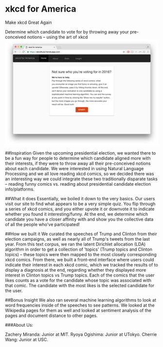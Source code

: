 # xkcd for America
Make xkcd Great Again

Determine which candidate to vote for by throwing away your pre-conceived notions – using the art of xkcd
![Screengrab](client/img/screengrab.png)

##Inspiration
Given the upcoming presidential election, we wanted there to be a fun way for people to determine which candidate aligned more with their interests, if they were to throw away all their pre-conceived notions about each candidate. We were interested in using Natural Language Processing and we all love reading xkcd comics, so we decided there was an interesting way we could integrate these two traditionally disparate tasks – reading funny comics vs. reading about presidential candidate election info/platforms.


##What it does
Essentially, we boiled it down to the very basics. Our users visit our site to find what appears to be a very simple quiz. You flip through a series of xkcd comics, and you either upvote it or downvote it to indicate whether you found it interesting/funny. At the end, we determine which candidate you have a closer affinity with and show you the collective data of all the people who've participated! 

##How we built it
We curated the speeches of Trump and Clinton from their election campaigns, as well as nearly all of Trump's tweets from the last year. From this text corpus, we ran the latent Dirichlet allocation (LDA) algorithm in order to get a collection of 'topics' (Trump topics and Clinton topics) – these topics were then mapped to the most closely corresponding xkcd comics. From there, we built a front-end interface where users could indicate their interest in each xkcd comic, which we tracked the results of to display a diagnosis at the end, regarding whether they displayed more interest in Clinton topics vs Trump topics. Each of the comics that the user likes counts as a vote for the candidate whose topic was associated with that comic. The candidate with the most likes is the selected candidate for the user. 


##Bonus Insight
We also ran several machine learning algorithms to look at word frequencies inside of the speeches to see patterns. We looked at the Wikipedia pages for them as well and looked at sentiment analysis of the pages and document distance to other pages. 

###About Us:

Zachery Miranda: Junior at MIT. 
Ryoya Ogishima: Junior at UTokyo. 
Cherrie Wang: Junior at USC. 
